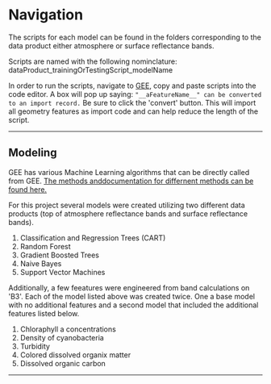 # Navigation
The scripts for each model can be found in the folders corresponding to the data product either atmosphere or surface reflectance bands. 

Scripts are named with the following nominclature: dataProduct_trainingOrTestingScript_modelName

In order to run the scripts, navigate to [GEE](https://code.earthengine.google.com/#), copy and paste scripts into the code editor. A box will pop up saying: `"__aFeatureName__" can be converted to an import record.` Be sure to click the 'convert' button. This will import all geometry features as import code and can help reduce the length of the script. 


<hr>

## Modeling
GEE has various Machine Learning algorithms that can be directly called from GEE.  [The methods anddocumentation for differnent methods can be found here.](https://developers.google.com/earth-engine/guides/classification)

For this project several models were created utilizing two different data products (top of atmosphere reflectance bands and surface reflectance bands).
1. Classification and Regression Trees (CART) <!--data is split into different feature groups and then subset based on trying to create a homogenous values along the dependent variable (decision trees) -->
2. Random Forest <!-- ensembling method of decision trees by bootstrap sampling the data and splitting into different groups of predictor groups and trying to split the group to create homogenous groups -->
3. Gradient Boosted Trees <!-- similar to random forest but instead of creating multiple trees in parallel, GBT does this sequentially creating weak learners and combining to create a strong learner. the weak learners 'learn' the mistake of the prior model and tries to reduce the residual of the previous tree -->
4. Naive Bayes <!--the independent feature model, that is, the naïve Bayes probability model. The naïve Bayes classifier combines this model with a decision rule. The common rule is to pick the hypothesis that is most probable; this is known as the maximum a posteriori or MAP decision rule. -->
5. Support Vector Machines <!-- tries to seperate each class along a plane and maximizing the distance between each class. -->

Additionally, a few feeatures were engineered from band calculations on 'B3'. 
Each of the model listed above was created twice. One a base model with no additional features and a second model that included the additional features listed below. <!--https://github.com/sentinel-hub/custom-scripts/blob/master/sentinel-2/se2waq/script.js-->
1. Chloraphyll a concentrations
2. Density of cyanobacteria
3. Turbidity
4. Colored dissolved organix matter
5. Dissolved organic carbon

<hr> 
